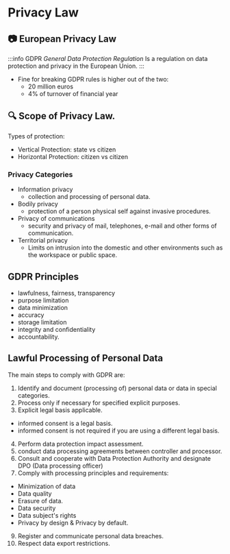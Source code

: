 # Privacy Law

## :camera: European Privacy Law

:::info GDPR
*General Data Protection Regulation* Is a regulation on data protection and privacy in the European Union.
:::

+ Fine for breaking GDPR rules is higher out of the two:
  + 20 million euros
  + 4% of turnover of financial year

## :mag: Scope of Privacy Law.

Types of protection:
+ Vertical Protection: state vs citizen
+ Horizontal Protection: citizen vs citizen

### Privacy Categories

+ Information privacy
  + collection and processing of personal data.
+ Bodily privacy
  + protection of a person physical self against invasive procedures.
+ Privacy of communications
  + security and privacy of mail, telephones, e-mail and other forms of communication.
+ Territorial privacy
  + Limits on intrusion into the domestic and other environments such as the workspace or public space.

## GDPR Principles

+ lawfulness, fairness, transparency
+ purpose limitation
+ data minimization
+ accuracy
+ storage limitation
+ integrity and confidentiality
+ accountability.

## Lawful Processing of Personal Data

The main steps to comply with GDPR are:
1. Identify and document (processing of) personal data or data in special categories.
2. Process only if necessary for specified explicit purposes.
3. Explicit legal basis applicable.
  + informed consent is a legal basis.
  + informed consent is not required if you are using a different legal basis.
4. Perform data protection impact assessment.
5. conduct data processing agreements between controller and processor.
6. Consult and cooperate with Data Protection Authority and designate DPO (Data processing officer)
8. Comply with processing principles and requirements:
  + Minimization of data
  + Data quality
  + Erasure of data.
  + Data security
  + Data subject's rights 
  + Privacy by design & Privacy by default.
9. Register and communicate personal data breaches.
10. Respect data export restrictions.
